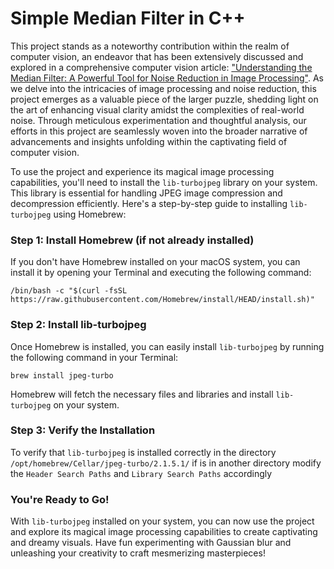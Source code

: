 # Simple Median Filter in C++

This project stands as a noteworthy contribution within the realm of computer vision, an endeavor that has been extensively discussed and explored in a comprehensive computer vision article: ["Understanding the Median Filter: A Powerful Tool for Noise Reduction in Image Processing"](https://blog.salvatorelabs.com/understanding-the-median-filter-a-powerful-tool-for-noise-reduction-in-image-processing). As we delve into the intricacies of image processing and noise reduction, this project emerges as a valuable piece of the larger puzzle, shedding light on the art of enhancing visual clarity amidst the complexities of real-world noise. Through meticulous experimentation and thoughtful analysis, our efforts in this project are seamlessly woven into the broader narrative of advancements and insights unfolding within the captivating field of computer vision.

To use the project and experience its magical image processing capabilities, you'll need to install the `lib-turbojpeg` library on your system. This library is essential for handling JPEG image compression and decompression efficiently. Here's a step-by-step guide to installing `lib-turbojpeg` using Homebrew:

### Step 1: Install Homebrew (if not already installed)

If you don't have Homebrew installed on your macOS system, you can install it by opening your Terminal and executing the following command:

``` /bin/bash -c "$(curl -fsSL https://raw.githubusercontent.com/Homebrew/install/HEAD/install.sh)" ```

### Step 2: Install lib-turbojpeg

Once Homebrew is installed, you can easily install `lib-turbojpeg` by running the following command in your Terminal:

```brew install jpeg-turbo```

Homebrew will fetch the necessary files and libraries and install `lib-turbojpeg` on your system.

### Step 3: Verify the Installation

To verify that `lib-turbojpeg` is installed correctly in the directory `/opt/homebrew/Cellar/jpeg-turbo/2.1.5.1/` if is in another directory modify the `Header Search Paths` and `Library Search Paths` accordingly

### You're Ready to Go!

With `lib-turbojpeg` installed on your system, you can now use the project and explore its magical image processing capabilities to create captivating and dreamy visuals. Have fun experimenting with Gaussian blur and unleashing your creativity to craft mesmerizing masterpieces!